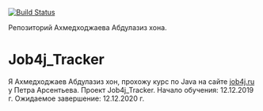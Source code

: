 [![Build Status](https://travis-ci.org/aakhmedkhodzhaev/Job4j_Tracker.svg?branch=master)](https://travis-ci.org/aakhmedkhodzhaev/Job4j_Tracker)

Репозиторий Ахмедходжаева Абдулазиз хона.

# Job4j_Tracker

Я Ахмедходжаев Абдулазиз хон, прохожу курс по Java на сайте [job4j.ru](https://job4j.ru) у Петра Арсентьева.
Проект Job4j_Tracker.
Начало обучения: 12.12.2019 г.
Ожидаемое завершение: 12.12.2020 г.